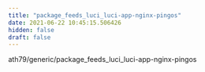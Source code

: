 ```yaml
---
title: "package_feeds_luci_luci-app-nginx-pingos"
date: 2021-06-22 10:45:15.506426
hidden: false
draft: false
---
```


ath79/generic/package_feeds_luci_luci-app-nginx-pingos

